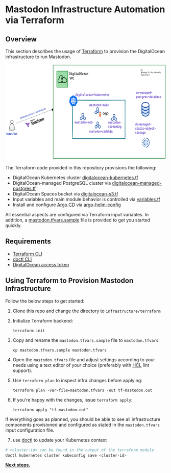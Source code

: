 # Mastodon Infrastructure Automation via Terraform

## Overview

This section describes the usage of [Terraform](https://www.terraform.io/) to provision the DigitalOcean infrastructure to run Mastodon.

<img src="../../docs/assets/mok-infra.png" alt="drawing" width="700" height=300/>

The Terraform code provided in this repository provisions the following:

-  DigitalOcean Kubernetes cluster [digitalocean-kubernetes.tf](./digitalocean-kubernetes.tf)
-  DigitalOcean-managed PostgreSQL cluster via [digitalocean-managed-postgres.tf](./digitalocean-managed-postgres.tf)
- DigitalOcean Spaces bucket via [digitalocean-s3.tf](./digitalocean-s3.tf)
- Input variables and main module behavior is controlled via [variables.tf](./variables.tf)
- Install and configure [Argo CD](https://argo-cd.readthedocs.io/en/stable/) via [argo-helm-config](./argocd-helm-config.tf)

All essential aspects are configured via Terraform input variables. In addition, a [mastodon.tfvars.sample](./mastodon.tfvars.sample) file is provided to get you started quickly.

## Requirements

 - [Terraform CLI](https://developer.hashicorp.com/terraform/downloads)
 - [doctl CLI](https://docs.digitalocean.com/reference/doctl/how-to/install/)
 - [DigitalOcean access token](https://docs.digitalocean.com/reference/doctl/how-to/install/)

## Using Terraform to Provision Mastodon Infrastructure

Follow the below steps to get started:

1. Clone this repo and change the directory to `infrastructure/terraform`
2. Initialize Terraform backend:

    ```shell
    terraform init
    ```

3. Copy and rename the `mastodon.tfvars.sample` file to `mastodon.tfvars`:

    ```shell
    cp mastodon.tfvars.sample mastodon.tfvars
    ```

4. Open the `mastodon.tfvars` file and adjust settings according to your needs using a text editor of your choice (preferably with [HCL](https://github.com/hashicorp/hcl/blob/main/hclsyntax/spec.md) lint support).
5. Use `terraform plan` to inspect infra changes before applying:

    ```shell
    terraform plan -var-file=mastodon.tfvars -out tf-mastodon.out
    ```

6. If you're happy with the changes, issue `terraform apply`:

    ```console
    terraform apply "tf-mastodon.out"
    ```

If everything goes as planned, you should be able to see all infrastructure components provisioned and configured as stated in the `mastodon.tfvars` input configuration file.


7. use [doctl](https://docs.digitalocean.com/reference/doctl/reference/kubernetes/) to update your Kubernetes context

```bash
# <cluster-id> can be found in the output of the terraform module
doctl kubernetes cluster kubeconfig save <cluster-id>
```

[**Next steps.**](../../mastodon/README.md)